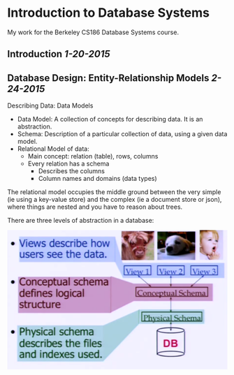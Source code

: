 # Introduction to Database Systems

My work for the Berkeley CS186 Database Systems course.

## Introduction _1-20-2015_


## Database Design: Entity-Relationship Models _2-24-2015_

Describing Data: Data Models

* Data Model: A collection of concepts for describing data. It is an abstraction.
* Schema: Description of a particular collection of data, using a given data model.
* Relational Model of data:
  * Main concept: relation (table), rows, columns
  * Every relation has a schema
    * Describes the columns
    * Column names and domains (data types)

The relational model occupies the middle ground between the very simple (ie using a key-value store) and the complex (ie a document store or json), where things are nested and you have to reason about trees.

There are three levels of abstraction in a database:

![Three levels of Database Abstraction](https://github.com/paulghaddad/databases/blob/master/images/three_levels_of_abstraction.png)
